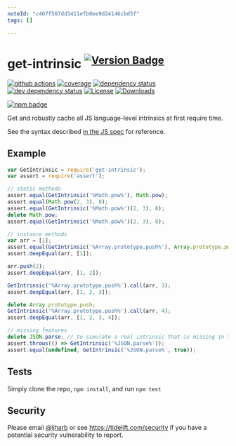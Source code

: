 ```yaml
---
noteId: "c467f587dd3411efb0ee9d24146cbd5f"
tags: []

---
```


# get-intrinsic <sup>[![Version Badge][npm-version-svg]][package-url]</sup>

[![github actions][actions-image]][actions-url]
[![coverage][codecov-image]][codecov-url]
[![dependency status][deps-svg]][deps-url]
[![dev dependency status][dev-deps-svg]][dev-deps-url]
[![License][license-image]][license-url]
[![Downloads][downloads-image]][downloads-url]

[![npm badge][npm-badge-png]][package-url]

Get and robustly cache all JS language-level intrinsics at first require time.

See the syntax described [in the JS spec](https://tc39.es/ecma262/#sec-well-known-intrinsic-objects) for reference.

## Example

```js
var GetIntrinsic = require('get-intrinsic');
var assert = require('assert');

// static methods
assert.equal(GetIntrinsic('%Math.pow%'), Math.pow);
assert.equal(Math.pow(2, 3), 8);
assert.equal(GetIntrinsic('%Math.pow%')(2, 3), 8);
delete Math.pow;
assert.equal(GetIntrinsic('%Math.pow%')(2, 3), 8);

// instance methods
var arr = [1];
assert.equal(GetIntrinsic('%Array.prototype.push%'), Array.prototype.push);
assert.deepEqual(arr, [1]);

arr.push(2);
assert.deepEqual(arr, [1, 2]);

GetIntrinsic('%Array.prototype.push%').call(arr, 3);
assert.deepEqual(arr, [1, 2, 3]);

delete Array.prototype.push;
GetIntrinsic('%Array.prototype.push%').call(arr, 4);
assert.deepEqual(arr, [1, 2, 3, 4]);

// missing features
delete JSON.parse; // to simulate a real intrinsic that is missing in the environment
assert.throws(() => GetIntrinsic('%JSON.parse%'));
assert.equal(undefined, GetIntrinsic('%JSON.parse%', true));
```

## Tests
Simply clone the repo, `npm install`, and run `npm test`

## Security

Please email [@ljharb](https://github.com/ljharb) or see https://tidelift.com/security if you have a potential security vulnerability to report.

[package-url]: https://npmjs.org/package/get-intrinsic
[npm-version-svg]: https://versionbadg.es/ljharb/get-intrinsic.svg
[deps-svg]: https://david-dm.org/ljharb/get-intrinsic.svg
[deps-url]: https://david-dm.org/ljharb/get-intrinsic
[dev-deps-svg]: https://david-dm.org/ljharb/get-intrinsic/dev-status.svg
[dev-deps-url]: https://david-dm.org/ljharb/get-intrinsic#info=devDependencies
[npm-badge-png]: https://nodei.co/npm/get-intrinsic.png?downloads=true&stars=true
[license-image]: https://img.shields.io/npm/l/get-intrinsic.svg
[license-url]: LICENSE
[downloads-image]: https://img.shields.io/npm/dm/get-intrinsic.svg
[downloads-url]: https://npm-stat.com/charts.html?package=get-intrinsic
[codecov-image]: https://codecov.io/gh/ljharb/get-intrinsic/branch/main/graphs/badge.svg
[codecov-url]: https://app.codecov.io/gh/ljharb/get-intrinsic/
[actions-image]: https://img.shields.io/endpoint?url=https://github-actions-badge-u3jn4tfpocch.runkit.sh/ljharb/get-intrinsic
[actions-url]: https://github.com/ljharb/get-intrinsic/actions

